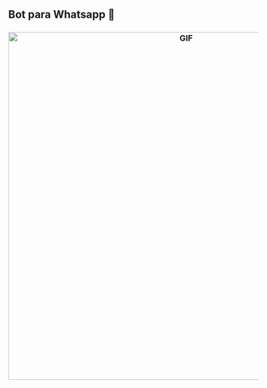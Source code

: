 <h2>Bot para Whatsapp 💯</h2>
<h3 align="center"><img align="center" alt="GIF" src="./whatsapp.gif" width="700"/></h3>
